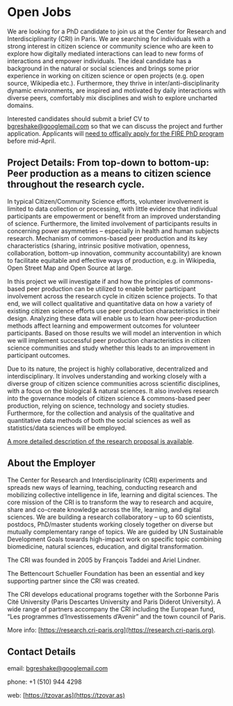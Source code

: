 # Open Jobs
We are looking for a PhD candidate to join us at the Center for Research and Interdisciplinarity (CRI) in Paris. We are searching for individuals with a strong interest in citizen science or community science who are keen to explore how digitally mediated interactions can lead to new forms of interactions and empower individuals. The ideal candidate has a background in the natural or social sciences and brings some prior experience in working on citizen science or open projects (e.g. open source, Wikipedia etc.). Furthermore, they thrive in inter/anti-disciplinarity dynamic environments, are inspired and motivated by daily interactions with diverse peers, comfortably mix disciplines and wish to explore uncharted domains.

Interested candidates should submit a brief CV to bgreshake@googlemail.com so that we can discuss the project and further application. Applicants will [need to offically apply for the FIRE PhD program](https://cri-paris.org/fire/) before mid-April.

## Project Details: From top-down to bottom-up: Peer production as a means to citizen science throughout the research cycle.
In typical Citizen/Community Science efforts, volunteer involvement is limited to data collection or processing, with little evidence that individual participants are empowerment or benefit from an improved understanding of science. Furthermore, the limited involvement of participants results in concerning power asymmetries – especially in health and human subjects research. Mechanism of commons-based peer production and its key characteristics (sharing, intrinsic positive motivation, openness, collaboration, bottom-up innovation, community accountability) are known to facilitate equitable and effective ways of production, e.g. in Wikipedia, Open Street Map and Open Source at large.

In this project we will investigate if and how the principles of commons-based peer production can be utilized to enable better participant involvement across the research cycle in citizen science projects. To that end, we will collect qualitative and quantitative data on how a variety of existing citizen science efforts use peer production characteristics in their design. Analyzing these data will enable us to learn how peer-production methods affect learning and empowerment outcomes for volunteer participants. Based on those results we will model an intervention in which we will implement successful peer production characteristics in citizen science communities and study whether this leads to an improvement in participant outcomes.

Due to its nature, the project is highly collaborative, decentralized and interdisciplinary. It involves understanding and working closely with a diverse group of citizen science communities across scientific disciplines, with a focus on the biological & natural sciences. It also involves research into the governance models of citizen science & commons-based peer production, relying on science, technology and society studies. Furthermore, for the collection and analysis of the qualitative and quantitative data methods of both the social sciences as well as statistics/data sciences will be employed. 

[A more detailed description of the research proposal is available](proposal_details.pdf).

## About the Employer

The Center for Research and Interdisciplinarity (CRI) experiments and spreads new ways of learning, teaching, conducting research and mobilizing collective intelligence in life, learning and digital sciences. The core mission of the CRI is to transform the way to research and acquire, share and co-create knowledge across the life, learning, and digital sciences. We are building a research collaboratory – up to 60 scientists, postdocs, PhD/master students working closely together on diverse but mutually complementary range of topics. We are guided by UN Sustainable Development Goals towards high-impact work on specific topic combining biomedicine, natural sciences, education, and digital transformation.

The CRI was founded in 2005 by François Taddei and Ariel Lindner.

The Bettencourt Schueller Foundation has been an essential and key supporting partner since the CRI was created.

The CRI develops educational programs together with the Sorbonne Paris Cité University (Paris Descartes University and Paris Diderot University). A wide range of partners accompany the CRI including the European fund, “Les programmes d’Investissements d’Avenir”  and the town council of Paris.

More info: [https://research.cri-paris.org](https://research.cri-paris.org).

## Contact Details
email: bgreshake@googlemail.com

phone: +1 (510) 944 4298

web: [https://tzovar.as](https://tzovar.as)

